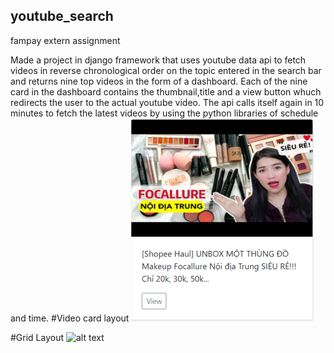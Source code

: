 ## youtube_search
fampay extern assignment

Made a project in django framework that uses youtube data api to fetch videos in reverse chronological order on the topic entered in the search bar and returns nine top videos in the form of a dashboard. 
Each of the nine card in the dashboard contains the thumbnail,title and a view button whuch redirects the user to the actual youtube video.
The api calls itself again in 10 minutes to fetch the latest videos by using the python libraries of schedule and time.
#Video card layout
![alt text](https://github.com/vidushi2001/youtube_search/blob/main/video%20card.png)

#Grid Layout
![alt text]()

